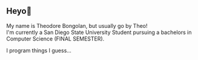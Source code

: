 ## Heyo👋

My name is Theodore Bongolan, but usually go by Theo! <br> 
I'm currently a San Diego State University Student pursuing a bachelors in Computer Science (FINAL SEMESTER).

I program things I guess...

<!--
**Theo-Bongolan/Theo-Bongolan** is a ✨ _special_ ✨ repository because its `README.md` (this file) appears on your GitHub profile.

Here are some ideas to get you started:

- 🔭 I’m currently working on ...
- 🌱 I’m currently learning ...
- 👯 I’m looking to collaborate on ...
- 🤔 I’m looking for help with ...
- 💬 Ask me about ...
- 📫 How to reach me: ...
- 😄 Pronouns: ...
- ⚡ Fun fact: ...
-->
